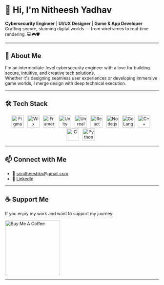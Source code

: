 # 👋 Hi, I'm Nitheesh Yadhav

**Cybersecurity Engineer** | **UI/UX Designer** | **Game & App Developer**  
Crafting secure, stunning digital worlds — from wireframes to real-time rendering. 💻🎮🛡️

---

## 🚀 About Me

I'm an intermediate-level cybersecurity engineer with a love for building secure, intuitive, and creative tech solutions.  
Whether it's designing seamless user experiences or developing immersive game worlds, I merge design with deep technical execution.

---

## 🛠 Tech Stack

<div align="center">

  <img src="https://cdn.jsdelivr.net/gh/devicons/devicon/icons/figma/figma-original.svg" width="40" alt="Figma"/> &nbsp;
  <img src="https://raw.githubusercontent.com/yourusername/yourrepo/main/assets/wix.png" width="40" alt="Wix"/> &nbsp;
  <img src="https://raw.githubusercontent.com/yourusername/yourrepo/main/assets/framer.png" width="40" alt="Framer"/> &nbsp;
  <img src="https://cdn.jsdelivr.net/gh/devicons/devicon/icons/unity/unity-original.svg" width="40" alt="Unity"/> &nbsp;
  <img src="https://cdn.jsdelivr.net/gh/devicons/devicon/icons/unrealengine/unrealengine-original.svg" width="40" alt="Unreal Engine"/> &nbsp;
  <img src="https://cdn.jsdelivr.net/gh/devicons/devicon/icons/react/react-original.svg" width="40" alt="React"/> &nbsp;
  <img src="https://cdn.jsdelivr.net/gh/devicons/devicon/icons/nodejs/nodejs-original.svg" width="40" alt="Node.js"/> &nbsp;
  <img src="https://cdn.jsdelivr.net/gh/devicons/devicon/icons/go/go-original.svg" width="40" alt="GoLang"/> &nbsp;
  <img src="https://cdn.jsdelivr.net/gh/devicons/devicon/icons/cplusplus/cplusplus-original.svg" width="40" alt="C++"/> &nbsp;
  <img src="https://cdn.jsdelivr.net/gh/devicons/devicon/icons/c/c-original.svg" width="40" alt="C"/> &nbsp;
  <img src="https://cdn.jsdelivr.net/gh/devicons/devicon/icons/python/python-original.svg" width="40" alt="Python"/> &nbsp;

</div>

---

## 📫 Connect with Me

- 📧 [srinitheeshkv@gmail.com](mailto:srinitheeshkv@gmail.com)
- 💼 [LinkedIn](https://linkedin.com/in/nitheeshyadhav)

---

## ☕ Support Me

If you enjoy my work and want to support my journey:

<a href="https://www.buymeacoffee.com/nitheeshyadhav" target="_blank">
  <img src="https://cdn.buymeacoffee.com/buttons/v2/default-yellow.png" alt="Buy Me A Coffee" width="180" >
</a>

---
